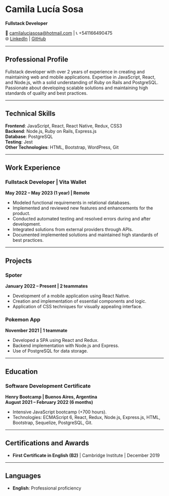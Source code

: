 # Camila Lucía Sosa

**Fullstack Developer**

📧 camilaluciasosa@hotmail.com | 📞 +541166490475  
🌐 [LinkedIn](https://www.linkedin.com/in/camilasosa-fullstack/) | [GitHub](https://github.com/ccamisoss)  

---

## Professional Profile

Fullstack developer with over 2 years of experience in creating and maintaining web and mobile applications. Expertise in JavaScript, React, and Node.js, with a solid understanding of Ruby on Rails and PostgreSQL. Passionate about developing scalable solutions and maintaining high standards of quality and best practices.

---

## Technical Skills

**Frontend**: JavaScript, React, React Native, Redux, CSS3  
**Backend**: Node.js, Ruby on Rails, Express.js  
**Database**: PostgreSQL  
**Testing**: Jest  
**Other Technologies**: HTML, Bootstrap, WordPress, Git  

---

## Work Experience

### Fullstack Developer | Vita Wallet
**May 2022 – May 2023 (1 year) | Remote**  
- Modeled functional requirements in relational databases.
- Implemented and reviewed new features and enhancements for the product.
- Conducted automated testing and resolved errors during and after development.
- Integrated solutions from external providers through APIs.
- Documented implemented solutions and maintained high standards of best practices.

---

## Projects

### Spoter
**January 2022 – Present | 2 teammates**  
- Development of a mobile application using React Native.
- Creation and implementation of essential components and logic.
- Application of CSS techniques for visually appealing interface.

### Pokemon App
**November 2021 | 1 teammate**  
- Developed a SPA using React and Redux.
- Backend implementation with Node.js and Express.
- Use of PostgreSQL for data storage.

---

## Education

### Software Development Certificate
**Henry Bootcamp | Buenos Aires, Argentina**  
**August 2021 – February 2022 (6 months)**  
- Intensive JavaScript bootcamp (+700 hours).
- Technologies: ECMAScript 6, React, Redux, Node.js, Express.js, HTML, Bootstrap, Sequelize, PostgreSQL, Git.

---

## Certifications and Awards

- **First Certificate in English (B2)** | Cambridge Institute | December 2019

---

## Languages

- **English**: Professional proficiency
